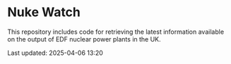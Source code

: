 # Nuke Watch

This repository includes code for retrieving the latest information available on the output of EDF nuclear power plants in the UK.

Last updated: 2025-04-06 13:20